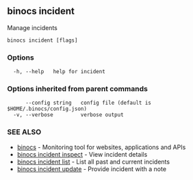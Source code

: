 ## binocs incident

Manage incidents

```
binocs incident [flags]
```

### Options

```
  -h, --help   help for incident
```

### Options inherited from parent commands

```
      --config string   config file (default is $HOME/.binocs/config.json)
  -v, --verbose         verbose output
```

### SEE ALSO

* [binocs](binocs.md)	 - Monitoring tool for websites, applications and APIs
* [binocs incident inspect](binocs_incident_inspect.md)	 - View incident details
* [binocs incident list](binocs_incident_list.md)	 - List all past and current incidents
* [binocs incident update](binocs_incident_update.md)	 - Provide incident with a note

